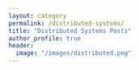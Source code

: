 ```yaml
---
layout: category
permalink: /distributed-systems/
title: "Distributed Systems Posts"
author_profile: true
header:
  image: "/images/distributed.png"
---
```

